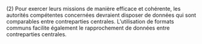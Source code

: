 (2) Pour exercer leurs missions de manière efficace et cohérente, les autorités compétentes concernées devraient disposer de données qui sont comparables entre contreparties centrales. L'utilisation de formats communs facilite également le rapprochement de données entre contreparties centrales.